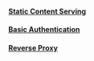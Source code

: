 #### [Static Content Serving](Static_Website)

#### [Basic Authentication](Static_Website)

#### [Reverse Proxy](ReverseProxy)

